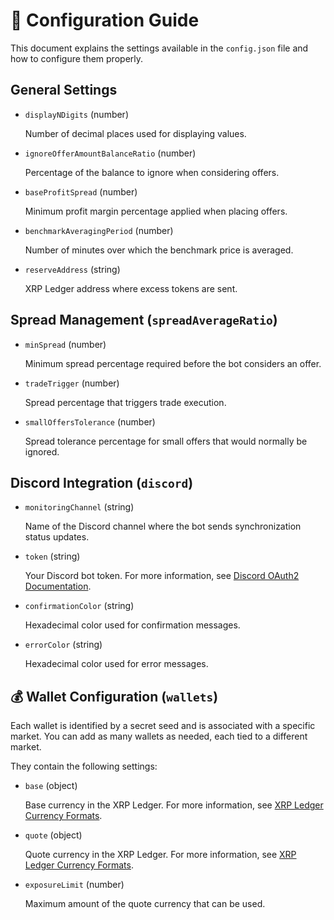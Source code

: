 # 📝 Configuration Guide

This document explains the settings available in the `config.json` file and how to configure them properly.

## General Settings

+ `displayNDigits` (number)
  
  Number of decimal places used for displaying values.
+ `ignoreOfferAmountBalanceRatio` (number)
  
  Percentage of the balance to ignore when considering offers.
+ `baseProfitSpread` (number)
  
  Minimum profit margin percentage applied when placing offers.
+ `benchmarkAveragingPeriod` (number)
  
  Number of minutes over which the benchmark price is averaged.
+ `reserveAddress` (string)
  
  XRP Ledger address where excess tokens are sent.

## Spread Management (`spreadAverageRatio`)

+ `minSpread` (number)

  Minimum spread percentage required before the bot considers an offer.
+ `tradeTrigger` (number)

   Spread percentage that triggers trade execution.
+ `smallOffersTolerance` (number)

  Spread tolerance percentage for small offers that would normally be ignored.

## Discord Integration (`discord`)

+ `monitoringChannel` (string)

  Name of the Discord channel where the bot sends synchronization status updates.
+ `token` (string)

  Your Discord bot token. For more information, see [Discord OAuth2 Documentation](https://discord.com/developers/docs/topics/oauth2).
+ `confirmationColor` (string)

  Hexadecimal color used for confirmation messages.
+ `errorColor` (string)

  Hexadecimal color used for error messages.

## 💰 Wallet Configuration (`wallets`)

Each wallet is identified by a secret seed and is associated with a specific market. You can add as many wallets as needed, each tied to a different market.

They contain the following settings:
+ `base` (object)

  Base currency in the XRP Ledger. For more information, see [XRP Ledger Currency Formats](https://xrpl.org/docs/references/protocol/data-types/currency-formats#specifying-without-amounts).
+ `quote` (object)

  Quote currency in the XRP Ledger. For more information, see [XRP Ledger Currency Formats](https://xrpl.org/docs/references/protocol/data-types/currency-formats#specifying-without-amounts).
+ `exposureLimit` (number)

  Maximum amount of the quote currency that can be used.
